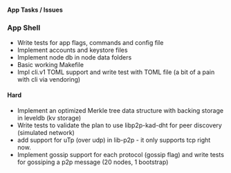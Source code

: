 #### App Tasks / Issues

### App Shell
- Write tests for app flags, commands and config file
- Implement accounts and keystore files
- Implement node db in node data folders
- Basic working Makefile
- Impl cli.v1 TOML support and write test with TOML file (a bit of a pain with cli via vendoring)


#### Hard
- Implement an optimized Merkle tree data structure with backing storage in leveldb (kv storage)
- Write tests to validate the plan to use libp2p-kad-dht for peer discovery (simulated network)
- add support for uTp (over udp) in lib-p2p - it only supports tcp right now.
- Implement gossip support for each protocol (gossip flag) and write tests for gossiping a p2p message (20 nodes, 1 bootstrap)

